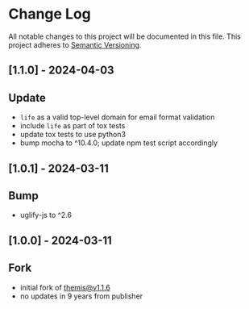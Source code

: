 # Change Log
All notable changes to this project will be documented in this file.
This project adheres to [Semantic Versioning](http://semver.org/).

## [1.1.0] - 2024-04-03
## Update
- `life` as a valid top-level domain for email format validation
- include `life` as part of tox tests
- update tox tests to use python3
- bump mocha to ^10.4.0; update npm test script accordingly

## [1.0.1] - 2024-03-11
## Bump
- uglify-js to ^2.6

## [1.0.0] - 2024-03-11
## Fork
- initial fork of themis@v1.1.6
- no updates in 9 years from publisher
